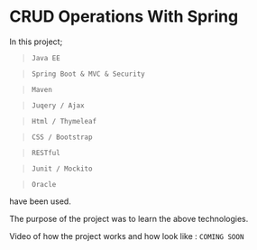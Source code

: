 # CRUD Operations With Spring

In this project;

> `Java EE`

> `Spring Boot & MVC & Security`

> `Maven`

> `Juqery / Ajax`

> `Html / Thymeleaf`

> `CSS / Bootstrap`

> `RESTful`

> `Junit / Mockito`

> `Oracle`

have been used.

The purpose of the project was to learn the above technologies.

Video of how the project works and how look like : `COMING SOON`

